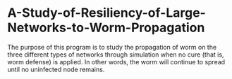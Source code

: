 # A-Study-of-Resiliency-of-Large-Networks-to-Worm-Propagation
The purpose of this program is to study the propagation of worm on the three different types of networks through simulation when no cure (that is, worm defense) is applied. In other words, the worm will continue to spread until no uninfected node remains.
